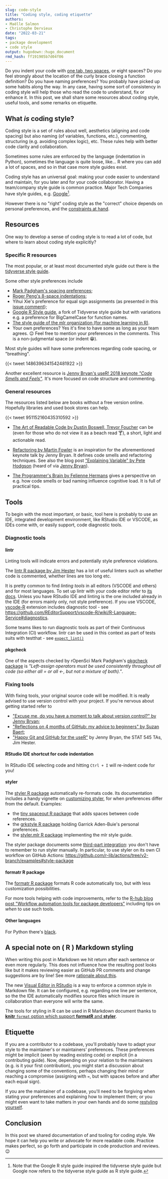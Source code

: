 ```yaml
---
slug: code-style
title: "Coding style, coding etiquette" 
authors: 
- Maëlle Salmon 
- Christophe Dervieux
date: "2022-03-21" 
tags: 
- package development
- code style
output: hugodown::hugo_document
rmd_hash: ff191905b7d04f06
---
```


Do you indent your code with [one tab, two spaces](https://www.youtube.com/watch?v=SsoOG6ZeyUI), or eight spaces?
Do you feel strongly about the location of the curly brace closing a function definition?
Do you have naming preferences?
You probably have picked up some habits along the way.
In any case, having some sort of consistency in coding style will help those who read the code to understand, fix or enhance it.
In this post, we shall share some resources about coding style, useful tools, and some remarks on etiquette.

## What *is* coding style?

Coding style is a set of rules about well, aesthetics (aligning and code spacing) but also naming (of variables, functions, etc.), commenting, structuring (e.g. avoiding complex logic), etc.
These rules help with better code clarity and collaboration.

Sometimes some rules are enforced by the language (indentation in Python), sometimes the language is quite loose, like... R where you can add a lot of spaces, and so in that case more style guides exist.

Coding style has an universal goal: making your code easier to understand and maintain, for you later and for your code collaborator.
Having a team/company style guide is common practice.
Major Tech Companies have style guides, e.g.
[Google](https://google.github.io/styleguide/)[^1].

[^1]: Note that the Google R style guide inspired the tidyverse style guide but Google now refers to the tidyverse style guide as R style guide.

However there is no "right" coding style as the "correct" choice depends on personal preferences, and the [constraints at hand](https://www.heltweg.org/posts/who-wrote-this-shit/).

## Resources

One way to develop a sense of coding style is to read a lot of code, but where to learn about coding style explicitly?

### Specific R resources

The most popular, or at least most documented style guide out there is the [tidyverse style guide](https://style.tidyverse.org).

Some other style preferences include

-   [Mark Padgham's spacing preferences](https://docs.ropensci.org/pkgcheck/CONTRIBUTING.html#development-guidelines);
-   [Roger Peng's 8-space indentations](https://simplystatistics.org/posts/2018-07-27-why-i-indent-my-code-8-spaces/);
-   Yihui Xie's preference for equal sign assignments (as presented in this [issue comment](https://github.com/Robinlovelace/geocompr/issues/319#issuecomment-427376764));
-   [Google R Style guide](https://google.github.io/styleguide/Rguide.html), a fork of Tidyverse style guide but with variations e.g. a preference for BigCamelCase for function names.
-   [The style guide of the mlr organization (for machine learning in R)](https://github.com/mlr-org/mlr3/wiki/Style-Guide).
-   Your own preferences? Yes it's fine to have some as long as your team agrees. :wink: Feel free to mention your preferences in the comments. This is a non-judgmental space (or indent :grin:).

Most style guides will have some preferences regarding code spacing, or "breathing".

{{< tweet 1486396341542481922 >}}

Another excellent resource is [Jenny Bryan's useR! 2018 keynote *"Code Smells and Feels"*](https://github.com/jennybc/code-smells-and-feels).
It's more focused on code structure and commenting.

### General resources

The resources listed below are books without a free version online.
Hopefully libraries and used book stores can help.

{{< tweet 951152160435310592 >}}

-   [The Art of Readable Code by Dustin Boswell, Trevor Foucher](https://www.goodreads.com/book/show/8677004-the-art-of-readable-code) can be (even for those who do not view it as a beach read :cocktail:), a short, light and actionable read.

-   [Refactoring by Martin Fowler](https://www.goodreads.com/book/show/44936.Refactoring) is an inspiration for the aforementioned keynote talk by Jenny Bryan.
    It defines code smells and refactoring techniques.
    See also the blog post ["Explaining Variable" by Pete Hodgson](https://blog.thepete.net/blog/2021/06/24/explaining-variable/) (heard of via [Jenny Bryan](https://twitter.com/JennyBryan/status/1412140590842597385)).

-   [The Programmer's Brain by Felienne Hermans](https://www.goodreads.com/book/show/57196550-the-programmer-s-brain) gives a perspective on e.g. how code smells or bad naming influence cognitive load.
    It is full of practical tips.

## Tools

To begin with the most important, or basic, tool here is probably to use an IDE, integrated development environment, like RStudio IDE or VSCODE, as IDEs come with, or easily support, code diagnostic tools.

### Diagnostic tools

#### lintr

Linting tools will indicate errors and potentially style preference violations.

The [lintr R package by Jim Hester](https://github.com/r-lib/lintr) has a lot of useful linters such as whether code is commented, whether lines are too long etc.

It is pretty common to find *linting tools* in all editors (VSCODE and others) and for most languages.
To set up lintr with your code editor refer to [its docs](https://github.com/r-lib/lintr#editors-setup).
Unless you have RStudio IDE and linting is the one included already in the IDE (for errors mainly only, not style preference).
If you use VSCODE, [vscode-R](https://marketplace.visualstudio.com/items?itemName=Ikuyadeu.r) extension includes diagnostic tool - see <https://github.com/REditorSupport/vscode-R/wiki/R-Language-Service#diagnostics>.

Some teams likes to run diagnostic tools as part of their Continuous Integration (CI) workflow.
lintr can be used in this context as part of tests suits with testthat - see [`expect_lint()`](https://rdrr.io/cran/lintr/man/expect_lint.html)

#### pkgcheck

One of the aspects checked by rOpenSci Mark Padgham's [pkgcheck package](https://docs.ropensci.org/pkgcheck/index.html) is *"Left-assign operators must be used consistently throughout all code (so either all = or all \<-, but not a mixture of both)."*.

### Fixing tools

<div class="alert alert-primary">

With fixing tools, your original source code will be modified. It is really advised to use version control with your project. If you're nervous about getting started refer to

-   ["Excuse me, do you have a moment to talk about version control?" by Jenny Bryan](https://peerj.com/preprints/3159/);
-   ["Reflections on 4 months of GitHub: my advice to beginners" by Suzan Baert](https://suzan.rbind.io/2018/03/reflections-4-months-of-github/);
-   ["Happy Git and GitHub for the useR"](https://happygitwithr.com/) by Jenny Bryan, the STAT 545 TAs, Jim Hester.

</div>

#### RStudio IDE shortcut for code indentation

In RStudio IDE selecting code and hitting `Ctrl + I` will re-indent code for you!

#### styler

The [styler R package](https://styler.r-lib.org) automatically re-formats code.
Its documentation includes a handy vignette on [customizing styler](https://styler.r-lib.org/articles/customizing_styler.html), for when preferences differ from the default.
Examples:

-   the [tiny spaceout R package](https://github.com/ropensci-review-tools/spaceout) that adds spaces between code references.
-   the [grkstyle R package](https://github.com/gadenbuie/grkstyle) holding Garrick Aden-Buie's personal preferences.
-   the [styler.mlr R package](https://github.com/mlr-org/styler.mlr) implementing the mlr style guide.

The styler package documents some [third-part integration](https://styler.r-lib.org/articles/third-party-integrations.html): you don't have to remember to run styler manually.
In particular, to use styler on its own CI workflow on GitHub Actions: <https://github.com/r-lib/actions/tree/v2-branch/examples#style-package>

#### formatr R package

The [formatr R package](https://yihui.org/formatr/) formats R code automatically too, but with less customization possibilities.

For more tools helping with code improvements, refer to the [R-hub blog post "Workflow automation tools for package developers"](/2020/04/29/maintenance/) including tips on *when* to use such tools.

#### Other languages

For Python there's [black](https://pypi.org/project/black/).

## A special note on ( R ) Markdown styling

When writing this post in Markdown we hit return after each sentence or even more regularly.
This does not influence how the resulting post looks like but it makes reviewing easier as GitHub PR comments and change suggestions are by line!
See more [rationale about this](https://cirosantilli.com/markdown-style-guide/#line-wrapping).

The new [Visual Editor in RStudio](https://rstudio.github.io/visual-markdown-editing/) is a way to enforce a common style in Markdown file.
It can be configured, e.g. regarding one line per sentence, so the the IDE automatically modifies source files which insure in collaboration than everyone will write the same.

The tools for styling in R can be used in R Markdown document thanks to [**knitr** `format` option which support **formatR** and **styler**](https://bookdown.org/yihui/rmarkdown-cookbook/opts-tidy.html).

## Etiquette

If you are a contributor to a codebase, you'll probably have to adapt your style to the maintainer's or maintainers' preferences.
These preferences might be implicit (seen by reading existing code) or explicit (in a contributing guide).
Now, depending on your relation to the maintainers (e.g. is it your first contribution), you might start a discussion about changing some of the conventions, perhaps changing their mind or reaching a compromise (assigning with `=`, but with spaces before and after each equal sign).

If you are the maintainer of a codebase, you'll need to be forgiving when stating your preferences and explaining how to implement them; or you might even want to take matters in your own hands and do some [restyling yourself](https://yihui.org/en/2018/11/cosmetic-changes/).

## Conclusion

In this post we shared documentation of and tooling for coding style.
We hope it can help you write or advocate for more readable code.
Practice makes perfect, so go forth and participate in code production and reviews.
:wink:
